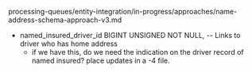processing-queues/entity-integration/in-progress/approaches/name-address-schema-approach-v3.md
- named_insured_driver_id BIGINT UNSIGNED NOT NULL,  -- Links to driver who has home address
  - if we have this, do we need the indication on the driver record of named insured?
place updates in a -4 file.
